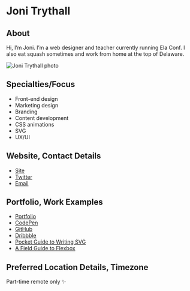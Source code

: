 # Joni Trythall 

## About
Hi, I’m Joni. I’m a web designer and teacher currently running Ela Conf. I also eat squash sometimes and work from home at the top of Delaware. 

![Joni Trythall photo](https://pbs.twimg.com/profile_images/772522912326623232/HX5oUn92_400x400.jpg) <!-- add a link to a photo within the parenthesis! -->

## Specialties/Focus
* Front-end design
* Marketing design 
* Branding 
* Content development   
* CSS animations
* SVG
* UX/UI 

## Website, Contact Details
* [Site](http://jonibologna.com/)<br>
* [Twitter](https://twitter.com/JoniTrythall)<br>
* [Email](mailto:info@jonibologna.com)

## Portfolio, Work Examples 
* [Portfolio](http://jonibologna.work/)
* [CodePen](https://codepen.io/jonitrythall/)
* [GitHub](https://github.com/jonitrythall)
* [Dribbble](https://dribbble.com/jonibologna)
* [Pocket Guide to Writing SVG](http://svgpocketguide.com/book/)
* [A Field Guide to Flexbox](http://www.flexboxfieldguide.com/)

## Preferred Location Details, Timezone
Part-time remote only ✨
